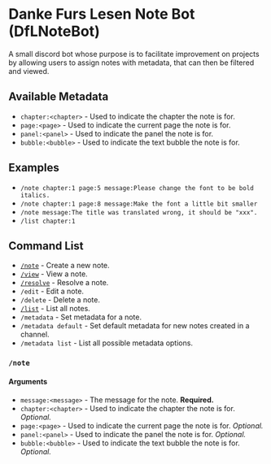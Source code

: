 # Danke Furs Lesen Note Bot (DfLNoteBot)

A small discord bot whose purpose is to facilitate improvement on projects by allowing users to assign notes with metadata, that can then be filtered and viewed.

## Available Metadata

* `chapter:<chapter>` - Used to indicate the chapter the note is for.
* `page:<page>` - Used to indicate the current page the note is for.
* `panel:<panel>` - Used to indicate the panel the note is for.
* `bubble:<bubble>` - Used to indicate the text bubble the note is for.

## Examples

* `/note chapter:1 page:5 message:Please change the font to be bold italics.`
* `/note chapter:1 page:8 message:Make the font a little bit smaller`
* `/note message:The title was translated wrong, it should be "xxx".`
* `/list chapter:1`

## Command List

* [`/note`](#note) - Create a new note.
* [`/view`](#view) - View a note.
* [`/resolve`](#resolve) - Resolve a note.
* `/edit` - Edit a note.
* `/delete` - Delete a note.
* [`/list`](#list) - List all notes.
* `/metadata` - Set metadata for a note.
* `/metadata default` - Set default metadata for new notes created in a channel.
* `/metadata list` - List all possible metadata options.

### `/note`

#### Arguments

* `message:<message>` - The message for the note. **Required.**
* `chapter:<chapter>` - Used to indicate the chapter the note is for. _Optional._
* `page:<page>` - Used to indicate the current page the note is for. _Optional._
* `panel:<panel>` - Used to indicate the panel the note is for. _Optional._
* `bubble:<bubble>` - Used to indicate the text bubble the note is for. _Optional._
